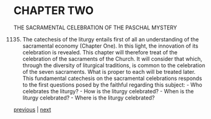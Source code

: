 # CHAPTER TWO

THE SACRAMENTAL CELEBRATION OF THE PASCHAL MYSTERY

1135. The catechesis of the liturgy entails first of all an understanding of the sacramental economy (Chapter One). In this light, the innovation of its celebration is revealed. This chapter will therefore treat of the celebration of the sacraments of the Church. It will consider that which, through the diversity of liturgical traditions, is common to the celebration of the seven sacraments. What is proper to each will be treated later. This fundamental catechesis on the sacramental celebrations responds to the first questions posed by the faithful regarding this subject: - Who celebrates the liturgy? - How is the liturgy celebrated? - When is the liturgy celebrated? - Where is the liturgy celebrated?

[previous](https://github.com/Tenari/non-fiction/blob/master/catechism/__P35.md) | [next](https://github.com/Tenari/non-fiction/blob/master/catechism/__P37.md)